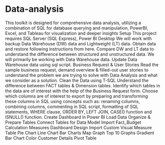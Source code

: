 # Data-analysis
This toolkit is designed for comprehensive data analysis, utilizing a combination of SQL for database querying and manipulation, PowerBI, Excel, and Tableau for visualization and deeper insights
Setup
This project requires SQL Server (SQL Express), Power BI Desktop
We will work with backup Data Warehouse (DW) data and Lightweight (LT) data. Obtain data and restore following instructions from here.
Compare DW and LT data to understand the difference between structured and unstructured data. We will primarily be working with Data Warehouse data.
Update Data Warehouse data using sql script.
Business Request & User Stories
Read the sample business request, demand overview & filled-out user stories to understand the problem we are trying to solve with Data Analysis and what we consider as a solution.
Clean the Data using T-SQL
Understand the difference between FACT tables & Dimension tables.
Identify which tables in the data are of interest with the help of the Business Request form.
Choose which columns are of interest to export by preparing and transforming these columns in SQL using concepts such as: renaming columns, combining columns, commenting in SQL script, formatting of SQL statements, WHERE clause, ORDER BY, LEFT JOIN, CASE() function and ISNULL() function.
Create Dashboard in Power BI
Load Data
Organize & Prepare Tables
Connect Tables for Data Model
Import Fact_Budget
Calculation Measures
Dashboard Design
Import Custom Visual
Measure Table
Pie Chart
Line Chart
Bar Charts
Map Graph
Top 10 Graphs
Gradient Bar Chart Color
Customer Details
Pivot Table

